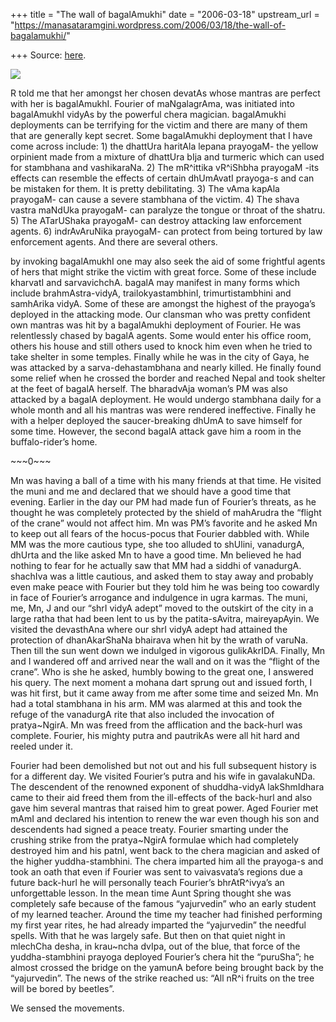 +++
title = "The wall of bagalAmukhi"
date = "2006-03-18"
upstream_url = "https://manasataramgini.wordpress.com/2006/03/18/the-wall-of-bagalamukhi/"

+++
Source: [here](https://manasataramgini.wordpress.com/2006/03/18/the-wall-of-bagalamukhi/).



[![](https://i0.wp.com/photos1.blogger.com/blogger/2010/410/320/bagala.0.jpg)](http://photos1.blogger.com/blogger/2010/410/1600/bagala.0.jpg)

R told me that her amongst her chosen devatAs whose mantras are perfect
with her is bagalAmukhI. Fourier of maNgalagrAma, was initiated into
bagalAmukhI vidyAs by the powerful chera magician. bagalAmukhi
deployments can be terrifying for the victim and there are many of them
that are generally kept secret. Some bagalAmukhi deployment that I have
come across include: 1) the dhattUra haritAla lepana prayogaM- the
yellow orpinient made from a mixture of dhattUra bIja and turmeric which
can used for stambhana and vashikaraNa. 2) The mR^ittika vR^iShbha
prayogaM -its effects can resemble the effects of certain dhUmAvatI
prayoga-s and can be mistaken for them. It is pretty debilitating. 3)
The vAma kapAla prayogaM- can cause a severe stambhana of the victim. 4)
The shava vastra maNdUka prayogaM- can paralyze the tongue or throat of
the shatru. 5) The ATarUShaka prayogaM- can destroy attacking law
enforcement agents. 6) indrAvAruNika prayogaM- can protect from being
tortured by law enforcement agents. And there are several others.

by invoking bagalAmukhI one may also seek the aid of some frightful
agents of hers that might strike the victim with great force. Some of
these include kharvatI and sarvavichchA. bagalA may manifest in many
forms which include brahmAstra-vidyA, trailokyastambhinI,
trimurtistambhini and samhArika vidyA. Some of these are amongst the
highest of the prayoga’s deployed in the attacking mode. Our clansman
who was pretty confident own mantras was hit by a bagalAmukhi deployment
of Fourier. He was relentlessly chased by bagalA agents. Some would
enter his office room, others his house and still others used to knock
him even when he tried to take shelter in some temples. Finally while he
was in the city of Gaya, he was attacked by a sarva-dehastambhana and
nearly killed. He finally found some relief when he crossed the border
and reached Nepal and took shelter at the feet of bagalA herself. The
bharadvAja woman’s PM was also attacked by a bagalA deployment. He would
undergo stambhana daily for a whole month and all his mantras was were
rendered ineffective. Finally he with a helper deployed the
saucer-breaking dhUmA to save himself for some time. However, the second
bagalA attack gave him a room in the buffalo-rider’s home.

\~\~\~0\~\~\~

Mn was having a ball of a time with his many friends at that time. He
visited the muni and me and declared that we should have a good time
that evening. Earlier in the day our PM had made fun of Fourier’s
threats, as he thought he was completely protected by the shield of
mahArudra the “flight of the crane” would not affect him. Mn was PM’s
favorite and he asked Mn to keep out all fears of the hocus-pocus that
Fourier dabbled with. While MM was the more cautious type, she too
alluded to shUlini, vanadurgA, dhUrta and the like asked Mn to have a
good time. Mn believed he had nothing to fear for he actually saw that
MM had a siddhi of vanadurgA. shachIva was a little cautious, and asked
them to stay away and probably even make peace with Fourier but they
told him he was being too cowardly in face of Fourier’s arrogance and
indulgence in ugra karmas. The muni, me, Mn, J and our “shrI vidyA
adept” moved to the outskirt of the city in a large ratha that had been
lent to us by the patita-sAvitra, maireyapAyin. We visited the
devasthAna where our shrI vidyA adept had attained the protection of
dhanAkarShaNa bhairava when hit by the wrath of varuNa. Then till the
sun went down we indulged in vigorous gulikAkrIDA. Finally, Mn and I
wandered off and arrived near the wall and on it was the “flight of the
crane”. Who is she he asked, humbly bowing to the great one, I answered
his query. The next moment a mohana dart sprung out and issued forth, I
was hit first, but it came away from me after some time and seized Mn.
Mn had a total stambhana in his arm. MM was alarmed at this and took the
refuge of the vanadurgA rite that also included the invocation of
pratya\~NgirA. Mn was freed from the afflication and the back-hurl was
complete. Fourier, his mighty putra and pautrikAs were all hit hard and
reeled under it.

Fourier had been demolished but not out and his full subsequent history
is for a different day. We visited Fourier’s putra and his wife in
gavalakuNDa. The descendent of the renowned exponent of shuddha-vidyA
lakShmIdhara came to their aid freed them from the ill-effects of the
back-hurl and also gave him several mantras that raised him to great
power. Aged Fourier met mAmI and declared his intention to renew the war
even though his son and descendents had signed a peace treaty. Fourier
smarting under the crushing strike from the pratya\~NgirA formulae which
had completely destroyed him and his patnI, went back to the chera
magician and asked of the higher yuddha-stambhini. The chera imparted
him all the prayoga-s and took an oath that even if Fourier was sent to
vaivasvata’s regions due a future back-hurl he will personally teach
Fourier’s bhrAtR^ivya’s an unforgettable lesson. In the mean time Aunt
Spring thought she was completely safe because of the famous
“yajurvedin” who an early student of my learned teacher. Around the time
my teacher had finished performing my first year rites, he had already
imparted the “yajurvedin” the needful spells. With that he was largely
safe. But then on that quiet night in mlechCha desha, in krau\~ncha
dvIpa, out of the blue, that force of the yuddha-stambhini prayoga
deployed Fourier’s chera hit the “puruSha”; he almost crossed the bridge
on the yamunA before being brought back by the “yajurvedin”. The news of
the strike reached us: “All nR^i fruits on the tree will be bored by
beetles”.

We sensed the movements.

